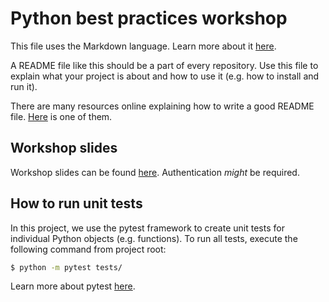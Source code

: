 Python best practices workshop
==============================
This file uses the Markdown language. Learn more about it [here](https://www.markdownguide.org/).

A README file like this should be a part of every repository. Use this file to explain what your project is about and how to use it (e.g. how to install and run it).

There are many resources online explaining how to write a good README file. [Here](https://www.makeareadme.com/) is one of them.


Workshop slides
---------------
Workshop slides can be found [here](https://docs.google.com/presentation/d/1hT2JyF19eoQq-5K4RAEcS0APURCI6J4uNkc2RYj07Fk/edit?usp=sharing). Authentication _might_ be required.


How to run unit tests
---------------------
In this project, we use the pytest framework to create unit tests for individual Python objects (e.g. functions). To run all tests, execute the following command from project root:

```bash
$ python -m pytest tests/
````

Learn more about pytest [here](https://docs.pytest.org/en/7.3.x/).
